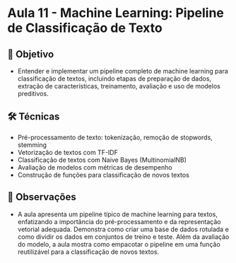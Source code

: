 # Aula 11 - Machine Learning: Pipeline de Classificação de Texto

## 🎯 Objetivo

- Entender e implementar um pipeline completo de machine learning para classificação de textos, incluindo etapas de preparação de dados, extração de características, treinamento, avaliação e uso de modelos preditivos.

## 🛠️ Técnicas

- Pré-processamento de texto: tokenização, remoção de stopwords, stemming
- Vetorização de textos com TF-IDF
- Classificação de textos com Naive Bayes (MultinomialNB)
- Avaliação de modelos com métricas de desempenho
- Construção de funções para classificação de novos textos

## 📝 Observações

- A aula apresenta um pipeline típico de machine learning para textos, enfatizando a importância do pré-processamento e da representação vetorial adequada. Demonstra como criar uma base de dados rotulada e como dividir os dados em conjuntos de treino e teste. Além da avaliação do modelo, a aula mostra como empacotar o pipeline em uma função reutilizável para a classificação de novos textos.

